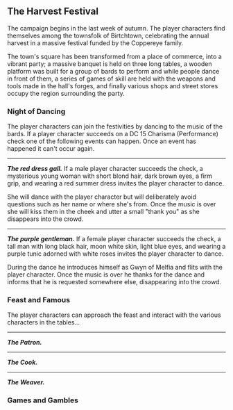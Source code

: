 ## The Harvest Festival
The campaign begins in the last week of autumn. The player characters find themselves among the townsfolk of Birtchtown, celebrating the annual harvest in a massive festival funded by the Coppereye family.

The town's square has been transformed from a place of commerce, into a vibrant party; a massive banquet is held on three long tables, a wooden platform was built for a group of bards to perform and while people dance in front of them, a series of games of skill are held with the weapons and tools made in the hall's forges, and finally various shops and street stores occupy the region surrounding the party.



### Night of Dancing
The player characters can join the festivities by dancing to the music of the bards. If a player character succeeds on a DC 15 Charisma (Performance) check one of the following events can happen. Once an event has happened it can't occur again.
___
***The red dress gall.***
If a male player character succeeds the check, a mysterious young woman with short blond hair, dark brown eyes, a firm grip, and wearing a red summer dress invites the player character to dance.

She will dance with the player character but will deliberately avoid questions such as her name or where she's from. Once the music is over she will kiss them in the cheek and utter a small "thank you" as she disappears into the crowd.
___
***The purple gentleman.***
If a female player character succeeds the check, a tall man with long black hair, moon white skin, light blue eyes, and wearing a purple tunic adorned with white roses invites the player character to dance.

During the dance he introduces himself as Gwyn of Melfia and flits with the player character. Once the music is over he thanks for the dance and informs that he is requested somewhere else, disappearing into the crowd.


### Feast and Famous
The player characters can approach the feast and interact with the various characters in the tables...
___
***The Patron.***

___
***The Cook.***

___
***The Weaver.***



### Games and Gambles